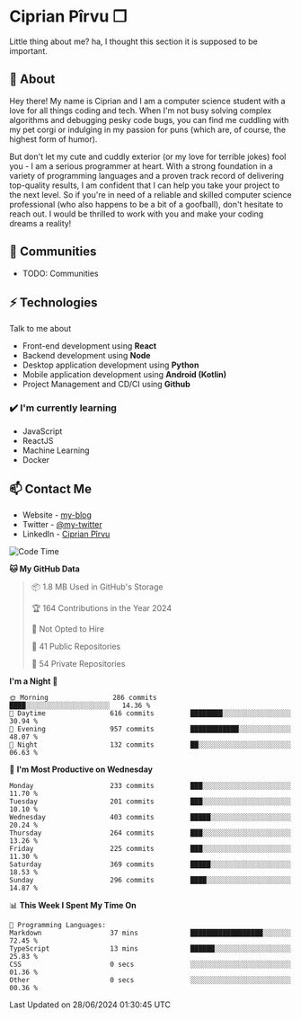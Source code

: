 # Ciprian Pîrvu ❐

Little thing about me? ha, I thought this section it is supposed to be important.

## 🧐 About

Hey there! My name is Ciprian and I am a computer science student with a love for all things coding and tech. When I'm not busy solving complex algorithms and debugging pesky code bugs, you can find me cuddling with my pet corgi or indulging in my passion for puns (which are, of course, the highest form of humor).

But don't let my cute and cuddly exterior (or my love for terrible jokes) fool you - I am a serious programmer at heart. With a strong foundation in a variety of programming languages and a proven track record of delivering top-quality results, I am confident that I can help you take your project to the next level. So if you're in need of a reliable and skilled computer science professional (who also happens to be a bit of a goofball), don't hesitate to reach out. I would be thrilled to work with you and make your coding dreams a reality!

## 👯 Communities

-   TODO: Communities

## ⚡ Technologies

Talk to me about

-   Front-end development using **React**
-   Backend development using **Node**
-   Desktop application development using **Python**
-   Mobile application development using **Android (Kotlin)**
-   Project Management and CD/CI using **Github**

### ✔️ I'm currently learning

-   JavaScript
-   ReactJS
-   Machine Learning
-   Docker

## 📫 Contact Me

-   Website - [my-blog]()
-   Twitter - [@my-twitter]()
-   LinkedIn - [Ciprian Pîrvu](https://www.linkedin.com/in/p%C3%AErvu-ciprian-cristian-4415991b1/)

<!--START_SECTION:waka-->
![Code Time](http://img.shields.io/badge/Code%20Time-2%2C107%20hrs%2037%20mins-blue)

**🐱 My GitHub Data** 

> 📦 1.8 MB Used in GitHub's Storage 
 > 
> 🏆 164 Contributions in the Year 2024
 > 
> 🚫 Not Opted to Hire
 > 
> 📜 41 Public Repositories 
 > 
> 🔑 54 Private Repositories 
 > 
**I'm a Night 🦉** 

```text
🌞 Morning                286 commits         ████░░░░░░░░░░░░░░░░░░░░░   14.36 % 
🌆 Daytime                616 commits         ████████░░░░░░░░░░░░░░░░░   30.94 % 
🌃 Evening                957 commits         ████████████░░░░░░░░░░░░░   48.07 % 
🌙 Night                  132 commits         ██░░░░░░░░░░░░░░░░░░░░░░░   06.63 % 
```
📅 **I'm Most Productive on Wednesday** 

```text
Monday                   233 commits         ███░░░░░░░░░░░░░░░░░░░░░░   11.70 % 
Tuesday                  201 commits         ███░░░░░░░░░░░░░░░░░░░░░░   10.10 % 
Wednesday                403 commits         █████░░░░░░░░░░░░░░░░░░░░   20.24 % 
Thursday                 264 commits         ███░░░░░░░░░░░░░░░░░░░░░░   13.26 % 
Friday                   225 commits         ███░░░░░░░░░░░░░░░░░░░░░░   11.30 % 
Saturday                 369 commits         █████░░░░░░░░░░░░░░░░░░░░   18.53 % 
Sunday                   296 commits         ████░░░░░░░░░░░░░░░░░░░░░   14.87 % 
```


📊 **This Week I Spent My Time On** 

```text
💬 Programming Languages: 
Markdown                 37 mins             ██████████████████░░░░░░░   72.45 % 
TypeScript               13 mins             ██████░░░░░░░░░░░░░░░░░░░   25.83 % 
CSS                      0 secs              ░░░░░░░░░░░░░░░░░░░░░░░░░   01.36 % 
Other                    0 secs              ░░░░░░░░░░░░░░░░░░░░░░░░░   00.36 % 
```


 Last Updated on 28/06/2024 01:30:45 UTC
<!--END_SECTION:waka-->
